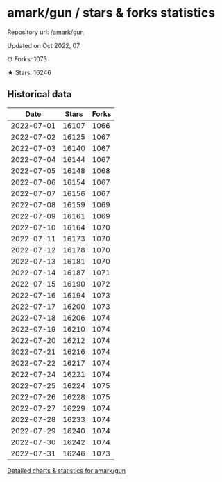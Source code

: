 # amark/gun / stars & forks statistics

Repository url: [/amark/gun](https://github.com/amark/gun)

Updated on Oct 2022, 07

☋ Forks: 1073

★ Stars: 16246

## Historical data
| Date | Stars | Forks |
|------|-------|-------|
| 2022-07-01 | 16107 | 1066 | 
| 2022-07-02 | 16125 | 1067 | 
| 2022-07-03 | 16140 | 1067 | 
| 2022-07-04 | 16144 | 1067 | 
| 2022-07-05 | 16148 | 1068 | 
| 2022-07-06 | 16154 | 1067 | 
| 2022-07-07 | 16156 | 1067 | 
| 2022-07-08 | 16159 | 1069 | 
| 2022-07-09 | 16161 | 1069 | 
| 2022-07-10 | 16164 | 1070 | 
| 2022-07-11 | 16173 | 1070 | 
| 2022-07-12 | 16178 | 1070 | 
| 2022-07-13 | 16181 | 1070 | 
| 2022-07-14 | 16187 | 1071 | 
| 2022-07-15 | 16190 | 1072 | 
| 2022-07-16 | 16194 | 1073 | 
| 2022-07-17 | 16200 | 1073 | 
| 2022-07-18 | 16206 | 1074 | 
| 2022-07-19 | 16210 | 1074 | 
| 2022-07-20 | 16212 | 1074 | 
| 2022-07-21 | 16216 | 1074 | 
| 2022-07-22 | 16217 | 1074 | 
| 2022-07-24 | 16221 | 1074 | 
| 2022-07-25 | 16224 | 1075 | 
| 2022-07-26 | 16228 | 1075 | 
| 2022-07-27 | 16229 | 1074 | 
| 2022-07-28 | 16233 | 1074 | 
| 2022-07-29 | 16240 | 1074 | 
| 2022-07-30 | 16242 | 1074 | 
| 2022-07-31 | 16246 | 1073 | 


[Detailed charts & statistics for amark/gun](https://reviewgithub.com/rep/amark/gun)
